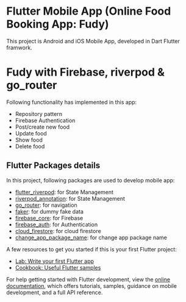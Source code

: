 # Flutter Mobile App (Online Food Booking App: Fudy)
This project is Android and iOS Mobile App, developed in Dart Flutter framwork.

# Fudy with Firebase, riverpod & go_router
Following functionality has implemented in this app:
- Repository pattern
- Firebase Authentication
- Post/create new food
- Update food
- Show food
- Delete food

## Flutter Packages details

In this project, following packages are used to develop mobile app:

- [flutter_riverpod](https://pub.dev/packages/flutter_riverpod): for State Management
- [riverpod_annotation](https://pub.dev/packages/riverpod_annotation): for State Management
- [go_router](https://pub.dev/packages/go_router): for navigation
- [faker](https://pub.dev/packages/faker): for dummy fake data
- [firebase_core](https://pub.dev/packages/firebase_core): for Firebase
- [firebase_auth](https://pub.dev/packages/firebase_auth): for Authentication
- [cloud_firestore](https://pub.dev/packages/cloud_firestore): for cloud firestore
- [change_app_package_name](https://pub.dev/packages/change_app_package_name): for change app package name

A few resources to get you started if this is your first Flutter project:

- [Lab: Write your first Flutter app](https://docs.flutter.dev/get-started/codelab)
- [Cookbook: Useful Flutter samples](https://docs.flutter.dev/cookbook)

For help getting started with Flutter development, view the
[online documentation](https://docs.flutter.dev/), which offers tutorials,
samples, guidance on mobile development, and a full API reference.
